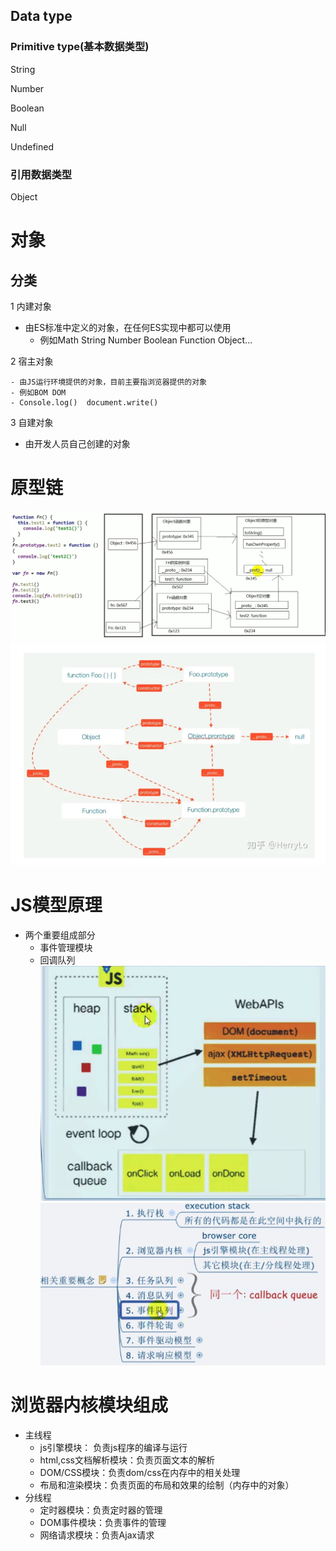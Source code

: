 ## Data type

### Primitive type(基本数据类型)

String

Number

Boolean

Null

Undefined

### 引用数据类型

Object

 
# 对象

## 分类

1 内建对象
- 由ES标准中定义的对象，在任何ES实现中都可以使用
     - 例如Math String Number Boolean Function Object...

2 宿主对象

	- 由JS运行环境提供的对象，目前主要指浏览器提供的对象
	- 例如BOM DOM
	- Console.log()  document.write()

3 自建对象

 - 由开发人员自己创建的对象

# 原型链

![prototypeChain](prototypeChain.png)
![prototypeChain](prototypeChain2.png)

# JS模型原理
  * 两个重要组成部分
    * 事件管理模块
    * 回调队列
![js模型原理图](JS模型原理图.png)
![相关概念](相关概念.png)

# 浏览器内核模块组成
* 主线程
  * js引擎模块： 负责js程序的编译与运行
  * html,css文档解析模块：负责页面文本的解析
  * DOM/CSS模块：负责dom/css在内存中的相关处理
  * 布局和渲染模块：负责页面的布局和效果的绘制（内存中的对象）
* 分线程
  * 定时器模块：负责定时器的管理
  * DOM事件模块：负责事件的管理
  * 网络请求模块：负责Ajax请求